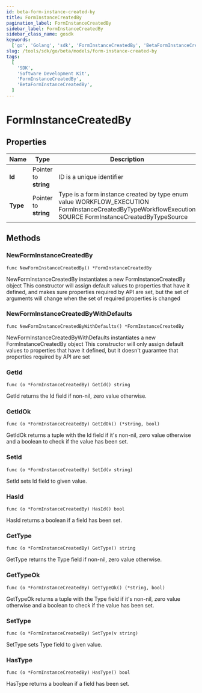 ```yaml
---
id: beta-form-instance-created-by
title: FormInstanceCreatedBy
pagination_label: FormInstanceCreatedBy
sidebar_label: FormInstanceCreatedBy
sidebar_class_name: gosdk
keywords:
  ['go', 'Golang', 'sdk', 'FormInstanceCreatedBy', 'BetaFormInstanceCreatedBy']
slug: /tools/sdk/go/beta/models/form-instance-created-by
tags:
  [
    'SDK',
    'Software Development Kit',
    'FormInstanceCreatedBy',
    'BetaFormInstanceCreatedBy',
  ]
---
```


# FormInstanceCreatedBy

## Properties

| Name | Type | Description | Notes |
| --- | --- | --- | --- |
| **Id** | Pointer to **string** | ID is a unique identifier | [optional] |
| **Type** | Pointer to **string** | Type is a form instance created by type enum value WORKFLOW_EXECUTION FormInstanceCreatedByTypeWorkflowExecution SOURCE FormInstanceCreatedByTypeSource | [optional] |

## Methods

### NewFormInstanceCreatedBy

`func NewFormInstanceCreatedBy() *FormInstanceCreatedBy`

NewFormInstanceCreatedBy instantiates a new FormInstanceCreatedBy object This constructor will assign default values to properties that have it defined, and makes sure properties required by API are set, but the set of arguments will change when the set of required properties is changed

### NewFormInstanceCreatedByWithDefaults

`func NewFormInstanceCreatedByWithDefaults() *FormInstanceCreatedBy`

NewFormInstanceCreatedByWithDefaults instantiates a new FormInstanceCreatedBy object This constructor will only assign default values to properties that have it defined, but it doesn't guarantee that properties required by API are set

### GetId

`func (o *FormInstanceCreatedBy) GetId() string`

GetId returns the Id field if non-nil, zero value otherwise.

### GetIdOk

`func (o *FormInstanceCreatedBy) GetIdOk() (*string, bool)`

GetIdOk returns a tuple with the Id field if it's non-nil, zero value otherwise and a boolean to check if the value has been set.

### SetId

`func (o *FormInstanceCreatedBy) SetId(v string)`

SetId sets Id field to given value.

### HasId

`func (o *FormInstanceCreatedBy) HasId() bool`

HasId returns a boolean if a field has been set.

### GetType

`func (o *FormInstanceCreatedBy) GetType() string`

GetType returns the Type field if non-nil, zero value otherwise.

### GetTypeOk

`func (o *FormInstanceCreatedBy) GetTypeOk() (*string, bool)`

GetTypeOk returns a tuple with the Type field if it's non-nil, zero value otherwise and a boolean to check if the value has been set.

### SetType

`func (o *FormInstanceCreatedBy) SetType(v string)`

SetType sets Type field to given value.

### HasType

`func (o *FormInstanceCreatedBy) HasType() bool`

HasType returns a boolean if a field has been set.
